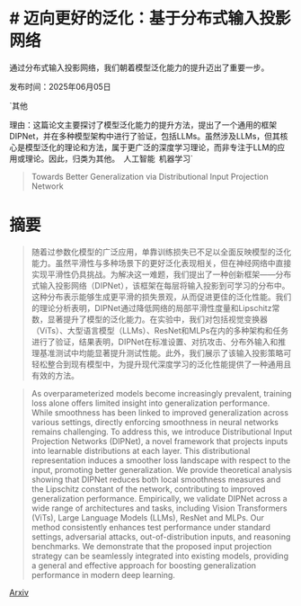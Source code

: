 # # 迈向更好的泛化：基于分布式输入投影网络
通过分布式输入投影网络，我们朝着模型泛化能力的提升迈出了重要一步。

发布时间：2025年06月05日

`其他

理由：这篇论文主要探讨了模型泛化能力的提升方法，提出了一个通用的框架DIPNet，并在多种模型架构中进行了验证，包括LLMs。虽然涉及LLMs，但其核心是模型泛化的理论和方法，属于更广泛的深度学习理论，而非专注于LLM的应用或理论。因此，归类为其他。` `人工智能` `机器学习`

> Towards Better Generalization via Distributional Input Projection Network

# 摘要

> 随着过参数化模型的广泛应用，单靠训练损失已不足以全面反映模型的泛化能力。虽然平滑性与多种场景下的更好泛化表现相关，但在神经网络中直接实现平滑性仍具挑战。为解决这一难题，我们提出了一种创新框架——分布式输入投影网络（DIPNet），该框架在每层将输入投影到可学习的分布中。这种分布表示能够生成更平滑的损失景观，从而促进更佳的泛化性能。我们的理论分析表明，DIPNet通过降低网络的局部平滑性度量和Lipschitz常数，显著提升了模型的泛化能力。在实验中，我们对包括视觉变换器（ViTs）、大型语言模型（LLMs）、ResNet和MLPs在内的多种架构和任务进行了验证，结果表明，DIPNet在标准设置、对抗攻击、分布外输入和推理基准测试中均能显著提升测试性能。此外，我们展示了该输入投影策略可轻松整合到现有模型中，为提升现代深度学习的泛化性能提供了一种通用且有效的方法。

> As overparameterized models become increasingly prevalent, training loss alone offers limited insight into generalization performance. While smoothness has been linked to improved generalization across various settings, directly enforcing smoothness in neural networks remains challenging. To address this, we introduce Distributional Input Projection Networks (DIPNet), a novel framework that projects inputs into learnable distributions at each layer. This distributional representation induces a smoother loss landscape with respect to the input, promoting better generalization. We provide theoretical analysis showing that DIPNet reduces both local smoothness measures and the Lipschitz constant of the network, contributing to improved generalization performance. Empirically, we validate DIPNet across a wide range of architectures and tasks, including Vision Transformers (ViTs), Large Language Models (LLMs), ResNet and MLPs. Our method consistently enhances test performance under standard settings, adversarial attacks, out-of-distribution inputs, and reasoning benchmarks. We demonstrate that the proposed input projection strategy can be seamlessly integrated into existing models, providing a general and effective approach for boosting generalization performance in modern deep learning.

[Arxiv](https://arxiv.org/abs/2506.04690)